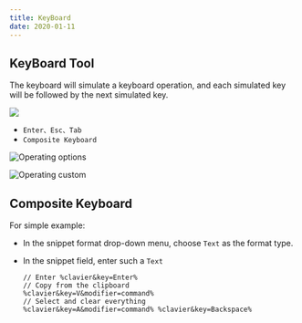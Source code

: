 ```yaml
---
title: KeyBoard
date: 2020-01-11
---
```


## KeyBoard Tool

The keyboard will simulate a keyboard operation, and each simulated key will be followed by the next simulated key.

![](http://oss.codeexpander.com/i/keyboard.gif)

- `Enter、Esc、Tab`
- `Composite Keyboard`

![Operating options](http://oss.codeexpander.com/i/keyboard-ui.png)

![Operating custom](http://oss.codeexpander.com/i/keyboard-ui-setting.png)

## Composite Keyboard

For simple example:

- In the snippet format drop-down menu, choose `Text` as the format type.
- In the snippet field, enter such a `Text`

  ```text
  // Enter %clavier&key=Enter%
  // Copy from the clipboard
  %clavier&key=V&modifier=command%
  // Select and clear everything
  %clavier&key=A&modifier=command% %clavier&key=Backspace%
  ```
